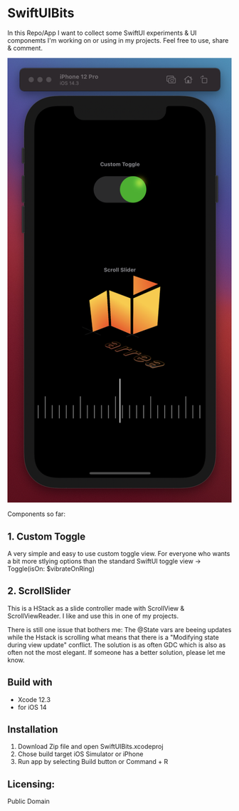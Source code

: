 # SwiftUIBits
In this Repo/App I want to collect some SwiftUI experiments & UI componemts I'm working on or using in my projects.
Feel free to use, share & comment.

![Image of Yaktocat](screenshot.png)

Components so far:

## 1. Custom Toggle
A very simple and easy to use custom toggle view.
For everyone  who wants a bit more stlying options than the standard SwiftUI toggle view -> Toggle(isOn: $vibrateOnRing)

## 2. ScrollSlider
This is a HStack as a slide controller made with ScrollView & ScrollViewReader.
I like and use this in one of my projects.  

There is still one issue that bothers me:
The @State vars are beeing updates while the Hstack is scrolling what means that 
there is a "Modifying state during view update" conflict. The solution is as often
GDC which is also as often not the most elegant. If someone has a better solution, please let me know.


## Build with
* Xcode 12.3
* for iOS 14

## Installation
1. Download Zip file and open SwiftUIBits.xcodeproj
2. Chose build target iOS Simulator or iPhone
3. Run app by selecting Build button or Command + R

## Licensing:
Public Domain

